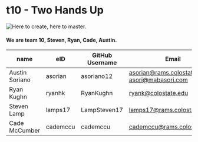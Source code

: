 # t10 - Two Hands Up
![Here to create, here to master.](https://github.com/csucs314s20/t10/blob/steven-readme-update/team/images/hands-image.png)
#### We are team 10, Steven, Ryan, Cade, Austin.

| name | eID | GitHub Username | Email |
|------|-----|-----------------|-------|
| Austin Soriano | asorian | asoriano12 | asorian@rams.colostate.edu or asori@mabasori.com |
| Ryan Kughn | ryanhk | RyanKughn | ryank@colostate.edu |
| Steven Lamp | lamps17 | LampSteven17 | lamps17@rams.colostate.edu |
| Cade McCumber | cademccu | cademccu | cademccu@rams.colostate.edu |

